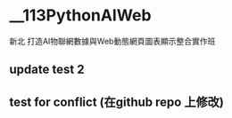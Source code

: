# __113PythonAIWeb
新北 打造AI物聯網數據與Web動態網頁圖表顯示整合實作班

## update test 2

## test for conflict (在github repo 上修改)
